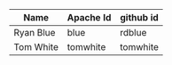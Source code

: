 | Name               | Apache Id  | github id   |
|--------------------|------------|-------------|
| Ryan Blue          | blue       | rdblue      |
| Tom White          | tomwhite   | tomwhite    |
